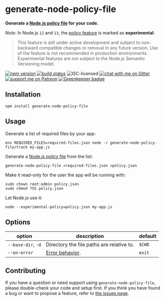 # generate-node-policy-file

**Generate a [Node.js policy file](https://nodejs.org/api/policy.html) for your code.**

*Note:* In Node.js `12` and `13`, the [policy feature](https://nodejs.org/api/policy.html) is marked as **experimental**:

> This feature is still under active development and subject to non-backward compatible changes or removal in any future version. Use of the feature is not recommended in production environments. Experimental features are not subject to the Node.js Semantic Versioning model.

[![npm version](https://img.shields.io/npm/v/generate-node-policy-file.svg)](https://www.npmjs.com/package/generate-node-policy-file)
[![build status](https://api.travis-ci.org/derhuerst/generate-node-policy-file.svg?branch=master)](https://travis-ci.org/derhuerst/generate-node-policy-file)
![ISC-licensed](https://img.shields.io/github/license/derhuerst/generate-node-policy-file.svg)
[![chat with me on Gitter](https://img.shields.io/badge/chat%20with%20me-on%20gitter-512e92.svg)](https://gitter.im/derhuerst)
[![support me on Patreon](https://img.shields.io/badge/support%20me-on%20patreon-fa7664.svg)](https://patreon.com/derhuerst) [![Greenkeeper badge](https://badges.greenkeeper.io/derhuerst/generate-node-policy-file.svg)](https://greenkeeper.io/)


## Installation

```shell
npm install generate-node-policy-file
```


## Usage

Generate a list of required files by your app:

```shell
env REQUIRED_FILES=required-files.json node -r generate-node-policy-file/track my-app.js
```

Generate a [Node.js policy file](https://nodejs.org/api/policy.html) from the list:

```shell
generate-node-policy-file <required-files.json >policy.json
```

Make it read-only for the user the app will be running with:

```shell
sudo chown root:admin policy.json
sudo chmod 755 policy.json
```

Let Node.js use it:

```shell
node --experimental-policy=policy.json my-app.js
```

## Options

option | description | default
-------|-------------|--------
`--base-dir`, `-d` | Directory the file paths are relative to. | `$CWD`
`--on-error` | [Error behavior](https://nodejs.org/api/policy.html#policy_error_behavior). | `exit`


## Contributing

If you have a question or need support using `generate-node-policy-file`, please double-check your code and setup first. If you think you have found a bug or want to propose a feature, refer to [the issues page](https://github.com/derhuerst/generate-node-policy-file/issues).
